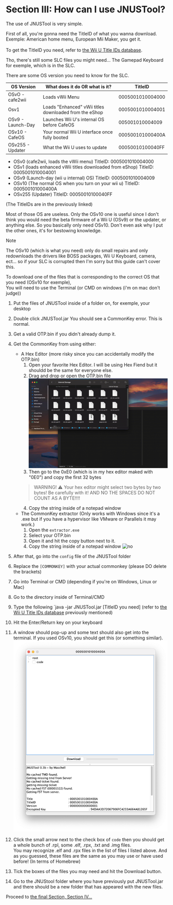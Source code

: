 # Section III: How can I use JNUSTool?

The use of JNUSTool is very simple.

First of all, you're gonna need the TitleID of what you wanna download. <br>
Exemple: American home menu, European Mii Maker, you get it. <br> <br> To get the TitleID you need, refer to [the Wii U Title IDs database](https://wiiubrew.org/wiki/Title_database).

Tho, there's still some SLC files you might need... The Gamepad Keyboard for exemple, which is in the SLC.

There are some OS version you need to know for the SLC.

| OS Version | What does it do OR what is it? | TitleID |
| ---| --- | --- |
| OSvO - cafe2wii | Loads vWii Menu | 0005001010004000 |
| Osv1 | Loads "Enhanced" vWii titles downloaded from the eShop | 0005001010004001 |
| OSv9 - Launch-Day | Launches Wii U's internal OS before CafeOS | 005001010004009 |
| OSv10 - CafeOS | Your normal Wii U interface once fully booted | 000500101000400A |
| OSv255 - Updater | What the Wii U uses to update | 00050010100040FF |


- OSv0 (cafe2wii, loads the vWii menu) TitleID: 0005001010004000
- OSv1 (loads enhanced vWii titles downloaded from eShop) TitleID: 0005001010004001
- OSv9 (Launch-day (wii u internal) OS) TitleID: 0005001010004009
- OSv10 (The normal OS when you turn on your wii u) TitleID: 000500101000400A
- OSv255 (Updater) TitleID: 00050010100040FF

(The TitleIDs are in the previously linked)

 Most of those OS are useless. Only the OSv10 one is useful since I don't think you would need the beta firmware of a Wii U (OSv9) or the updater, or anything else. So you basically only need OSv10. Don't even ask why I put the other ones, it's for bestowing knowledge.

> [!NOTE]
> The OSv10 (which is what you need) only do small repairs and only redownloads the drivers like BOSS packages, Wii U Keyboard, camera, ect... so if your SLC is corrupted then I'm sorry but this guide can't cover this.

To download one of the files that is corresponding to the correct OS that you need (OSv10 for exemple), <br>
You will need to use the Terminal (or CMD on windows (i'm on mac don't judge))

1. Put the files of JNUSTool inside of a folder on, for exemple, your desktop
2. Double click JNUSTool.jar
You should see a CommonKey error. This is normal.
3. Get a valid OTP.bin if you didn't already dump it.
4. Get the CommonKey from using either:
    - A Hex Editor (more risky since you can accidentally modify the OTP.bin)
        1. Open your favorite Hex Editor. I will be using Hex Fiend but it shouldd be the same for everyone else.
        2. Drag and drop or open the OTP.bin file
        ![Draging and dropping the OTP.bin inside of the hex editor I'm using](/assets/images/drag_and_drop_otp.gif)
        3. Then go to the 0xE0 (which is in my hex editor maked with "0E0") and copy the first 32 bytes
        > WARNING! :warning: Your hex editor might select two bytes by two bytes! Be carefully with it! AND NO THE SPACES DO NOT COUNT AS A BYTE!!!!
        4. Copy the string inside of a notepad window
    - The CommonKey extractor (Only works with Windows since it's a .exe but if you have a hypervisor like VMware or Parallels it may work.)
        1. Open the `extractor.exe`
        2. Select your OTP.bin 
        3. Open it and hit the copy button next to it. 
        4. Copy the string inside of a notepad window
        ![no](/assets/images/commonkey_extractor_section3.gif)

5. After that, go into the `config` file of the JNUSTool folder
6. Replace the `[COMMONKEY]` with your actual commonkey (please DO delete the brackets)
6. Go into Terminal or CMD (depending if you're on Windows, Linux or Mac)
7. Go to the directory inside of Terminal/CMD
8. Type the following `java -jar JNUSTool.jar [TitleID you need] (refer to [the Wii U Title IDs database](https://wiiubrew.org/wiki/Title_database) previously mentioned)
9. Hit the Enter/Return key on your keyboard
10. A window should pop-up and some text should also get into the terminal. If you used OSv10, you should get this (or something similar). ![nuh uh no alts](/assets/images/jnustool_osv10.png) 
11. Click the small arrow next to the check box of `code` then you should get a whole bunch of .rpl, some .elf, .rpx, .txt and .img files. <br> You may recognize .elf and .rpx files in the list of files I listed above. And as you guessed, these files are the same as you may use or have used before! (In terms of Homebrew)
12. Tick the boxes of the files you may need and hit the Download button.
13. Go to the JNUStool folder where you have previously put JNUSTool.jar and there should be a new folder that has appeared with the new files.

Proceed to [the final Section, Section IV...](/assets/Section4.md)